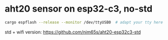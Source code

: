 # aht20 sensor on esp32-c3, no-std

```bash
cargo espflash --release --monitor /dev/ttyUSB0  # adapt your tty here
```

std + wifi version: https://github.com/nim65s/aht20-esp32c3-std
